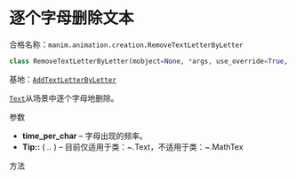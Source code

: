 # 逐个字母删除文本

合格名称：`manim.animation.creation.RemoveTextLetterByLetter`

```py
class RemoveTextLetterByLetter(mobject=None, *args, use_override=True, **kwargs)
```

基地：[`AddTextLetterByLetter`]()

[`Text`]()从场景中逐个字母地删除。

参数

- **time_per_char** – 字母出现的频率。
- **Tip::** ( _.._ ) – 目前仅适用于类：~.Text，不适用于类：~.MathTex

方法
